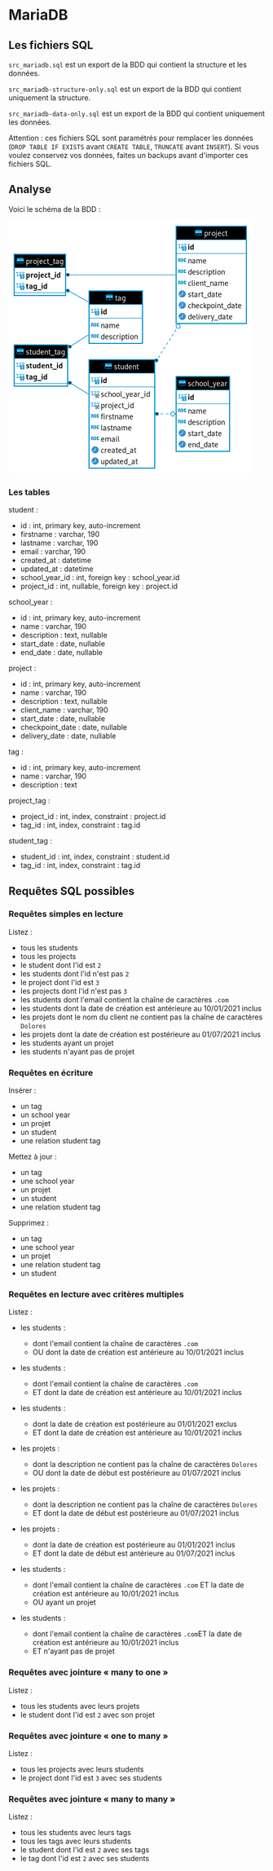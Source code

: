 # MariaDB

## Les fichiers SQL

`src_mariadb.sql` est un export de la BDD qui contient la structure et les données.

`src_mariadb-structure-only.sql` est un export de la BDD qui contient uniquement la structure.

`src_mariadb-data-only.sql` est un export de la BDD qui contient uniquement les données.

Attention : ces fichiers SQL sont paramétrés pour remplacer les données (`DROP TABLE IF EXISTS` avant `CREATE TABLE`, `TRUNCATE` avant `INSERT`).
Si vous voulez conservez vos données, faites un backups avant d'importer ces fichiers SQL.

## Analyse

Voici le schéma de la BDD :

![Schéma de la BDD](img/src_mariadb-schema.png)

### Les tables

student :

- id : int, primary key, auto-increment
- firstname : varchar, 190
- lastname : varchar, 190
- email : varchar, 190
- created_at : datetime
- updated_at : datetime
- school_year_id : int, foreign key : school_year.id
- project_id : int, nullable, foreign key : project.id

school_year :

- id : int, primary key, auto-increment
- name : varchar, 190
- description : text, nullable
- start_date : date, nullable
- end_date : date, nullable

project :

- id : int, primary key, auto-increment
- name : varchar, 190
- description : text, nullable
- client_name : varchar, 190
- start_date : date, nullable
- checkpoint_date : date, nullable
- delivery_date : date, nullable

tag :

- id : int, primary key, auto-increment
- name : varchar, 190
- description : text

project_tag :

- project_id : int, index, constraint : project.id
- tag_id : int, index, constraint : tag.id

student_tag :

- student_id : int, index, constraint : student.id
- tag_id : int, index, constraint : tag.id

## Requêtes SQL possibles

### Requêtes simples en lecture

Listez :

- tous les students
- tous les projects
- le student dont l'id est `2`
- les students dont l'id n'est pas `2`
- le project dont l'id est `3`
- les projects dont l'id n'est pas `3`
- les students dont l'email contient la chaîne de caractères `.com`
- les students dont la date de création est antérieure au 10/01/2021 inclus
- les projets dont le nom du client ne contient pas la chaîne de caractères `Dolores`
- les projets dont la date de création est postérieure au 01/07/2021 inclus
- les students ayant un projet
- les students n'ayant pas de projet

### Requêtes en écriture

Insérer :

- un tag
- un school year
- un projet
- un student
- une relation student tag

Mettez à jour :

- un tag
- une school year
- un projet
- un student
- une relation student tag

Supprimez :

- un tag
- une school year
- un projet
- une relation student tag
- un student

### Requêtes en lecture avec critères multiples

Listez :

- les students :
  - dont l'email contient la chaîne de caractères `.com`
  - OU dont la date de création est antérieure au 10/01/2021 inclus

- les students :
  - dont l'email contient la chaîne de caractères `.com`
  - ET dont la date de création est antérieure au 10/01/2021 inclus

- les students :
  - dont la date de création est postérieure au 01/01/2021 exclus
  - ET dont la date de création est antérieure au 10/01/2021 inclus

- les projets :
  - dont la description ne contient pas la chaîne de caractères `Dolores`
  - OU dont la date de début est postérieure au 01/07/2021 inclus

- les projets :
  - dont la description ne contient pas la chaîne de caractères `Dolores`
  - ET dont la date de début est postérieure au 01/07/2021 inclus

- les projets :
  - dont la date de création est postérieure au 01/01/2021 inclus
  - ET dont la date de début est antérieure au 01/07/2021 inclus

- les students :
  - dont l'email contient la chaîne de caractères `.com` ET la date de création est antérieure au 10/01/2021 inclus
  - OU ayant un projet

- les students :
  - dont l'email contient la chaîne de caractères `.com`ET la date de création est antérieure au 10/01/2021 inclus
  - ET n'ayant pas de projet

### Requêtes avec jointure « many to one »

Listez :

- tous les students avec leurs projets
- le student dont l'id est `2` avec son projet

### Requêtes avec jointure « one to many »

Listez :

- tous les projects avec leurs students
- le project dont l'id est `3` avec ses students

### Requêtes avec jointure « many to many »

Listez :

- tous les students avec leurs tags
- tous les tags avec leurs students
- le student dont l'id est `2` avec ses tags
- le tag dont l'id est `2` avec ses students

